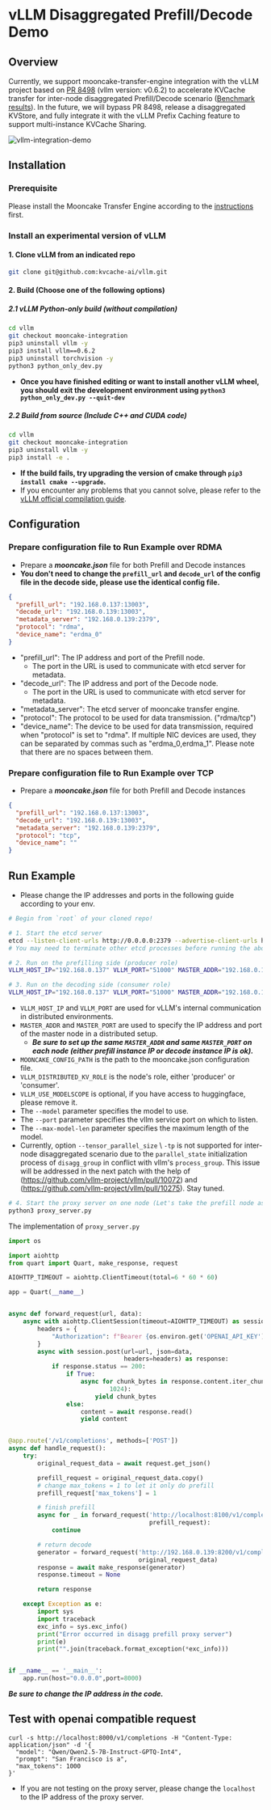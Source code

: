 # vLLM Disaggregated Prefill/Decode Demo

## Overview
Currently, we support mooncake-transfer-engine integration with the vLLM project based on [PR 8498](https://github.com/vllm-project/vllm/pull/8498) (vllm version: v0.6.2) to accelerate KVCache transfer for inter-node disaggregated Prefill/Decode scenario ([Benchmark results](vllm-benchmark-results.md)). In the future, we will bypass PR 8498, release a disaggregated KVStore, and fully integrate it with the vLLM Prefix Caching feature to support multi-instance KVCache Sharing.

![vllm-integration-demo](../../image/vllm-integration-demo.gif)

## Installation
### Prerequisite
Please install the Mooncake Transfer Engine according to the [instructions](build.md) first.

### Install an experimental version of vLLM
#### 1. Clone vLLM from an indicated repo
```bash
git clone git@github.com:kvcache-ai/vllm.git
```
#### 2. Build (Choose one of the following options)
##### 2.1 vLLM Python-only build (without compilation)
```bash
cd vllm
git checkout mooncake-integration
pip3 uninstall vllm -y
pip3 install vllm==0.6.2
pip3 uninstall torchvision -y
python3 python_only_dev.py
```
 - **Once you have finished editing or want to install another vLLM wheel, you should exit the development environment using `python3 python_only_dev.py --quit-dev`**

##### 2.2 Build from source (Include C++ and CUDA code)
```bash
cd vllm
git checkout mooncake-integration
pip3 uninstall vllm -y
pip3 install -e .
```
 - **If the build fails, try upgrading the version of cmake through `pip3 install cmake --upgrade`.**
 - If you encounter any problems that you cannot solve, please refer to the [vLLM official compilation guide](https://docs.vllm.ai/en/v0.6.4.post1/getting_started/installation.html#install-the-latest-code).

## Configuration
### Prepare configuration file to Run Example over RDMA

- Prepare a _**mooncake.json**_ file for both Prefill and Decode instances
- **You don't need to change the `prefill_url` and `decode_url` of the config file in the decode side, please use the identical config file.**

```json
{
  "prefill_url": "192.168.0.137:13003",
  "decode_url": "192.168.0.139:13003",
  "metadata_server": "192.168.0.139:2379",
  "protocol": "rdma",
  "device_name": "erdma_0"
}
```
- "prefill_url": The IP address and port of the Prefill node.
  - The port in the URL is used to communicate with etcd server for metadata.
- "decode_url": The IP address and port of the Decode node.
  - The port in the URL is used to communicate with etcd server for metadata.
- "metadata_server": The etcd server of mooncake transfer engine.
- "protocol": The protocol to be used for data transmission. ("rdma/tcp")
- "device_name": The device to be used for data transmission, required when "protocol" is set to "rdma". If multiple NIC devices are used, they can be separated by commas such as "erdma_0,erdma_1". Please note that there are no spaces between them.


### Prepare configuration file to Run Example over TCP

- Prepare a _**mooncake.json**_ file for both Prefill and Decode instances
```json
{
  "prefill_url": "192.168.0.137:13003",
  "decode_url": "192.168.0.139:13003",
  "metadata_server": "192.168.0.139:2379",
  "protocol": "tcp",
  "device_name": ""
}
```


## Run Example
 - Please change the IP addresses and ports in the following guide according to your env.
```bash
# Begin from `root` of your cloned repo!

# 1. Start the etcd server
etcd --listen-client-urls http://0.0.0.0:2379 --advertise-client-urls http://localhost:2379
# You may need to terminate other etcd processes before running the above command

# 2. Run on the prefilling side (producer role)
VLLM_HOST_IP="192.168.0.137" VLLM_PORT="51000" MASTER_ADDR="192.168.0.137" MASTER_PORT="54324" MOONCAKE_CONFIG_PATH=./mooncake.json VLLM_DISTRIBUTED_KV_ROLE=producer VLLM_USE_MODELSCOPE=True python3 -m vllm.entrypoints.openai.api_server --model Qwen/Qwen2.5-7B-Instruct-GPTQ-Int4 --port 8100 --max-model-len 10000 --gpu-memory-utilization 0.95

# 3. Run on the decoding side (consumer role)
VLLM_HOST_IP="192.168.0.137" VLLM_PORT="51000" MASTER_ADDR="192.168.0.137" MASTER_PORT="54324" MOONCAKE_CONFIG_PATH=./mooncake.json VLLM_DISTRIBUTED_KV_ROLE=consumer VLLM_USE_MODELSCOPE=True python3 -m vllm.entrypoints.openai.api_server --model Qwen/Qwen2.5-7B-Instruct-GPTQ-Int4 --port 8200 --max-model-len 10000 --gpu-memory-utilization 0.95
```

- `VLLM_HOST_IP` and `VLLM_PORT` are used for vLLM's internal communication in distributed environments.
- `MASTER_ADDR` and `MASTER_PORT` are used to specify the IP address and port of the master node in a distributed setup.
  - **_Be sure to set up the same `MASTER_ADDR` and same `MASTER_PORT` on each node (either prefill instance IP or decode instance IP is ok)._**
- `MOONCAKE_CONFIG_PATH` is the path to the mooncake.json configuration file.
- `VLLM_DISTRIBUTED_KV_ROLE` is the node's role, either 'producer' or 'consumer'.
- `VLLM_USE_MODELSCOPE` is optional, if you have access to huggingface, please remove it.
- The `--model` parameter specifies the model to use.
- The `--port` parameter specifies the vllm service port on which to listen.
- The `--max-model-len` parameter specifies the maximum length of the model.
- Currently, option `--tensor_parallel_size` \ `-tp` is not supported for inter-node disaggregated scenario due to the `parallel_state` initialization process of `disagg_group` in conflict with vllm's `process_group`. This issue will be addressed in the next patch with the help of (https://github.com/vllm-project/vllm/pull/10072) and (https://github.com/vllm-project/vllm/pull/10275). Stay tuned.
```bash
# 4. Start the proxy server on one node (Let's take the prefill node as an example)
python3 proxy_server.py
```
The implementation of `proxy_server.py`
```python
import os

import aiohttp
from quart import Quart, make_response, request

AIOHTTP_TIMEOUT = aiohttp.ClientTimeout(total=6 * 60 * 60)

app = Quart(__name__)


async def forward_request(url, data):
    async with aiohttp.ClientSession(timeout=AIOHTTP_TIMEOUT) as session:
        headers = {
            "Authorization": f"Bearer {os.environ.get('OPENAI_API_KEY')}"
        }
        async with session.post(url=url, json=data,
                                headers=headers) as response:
            if response.status == 200:
                if True:
                    async for chunk_bytes in response.content.iter_chunked(
                            1024):
                        yield chunk_bytes
                else:
                    content = await response.read()
                    yield content


@app.route('/v1/completions', methods=['POST'])
async def handle_request():
    try:
        original_request_data = await request.get_json()

        prefill_request = original_request_data.copy()
        # change max_tokens = 1 to let it only do prefill
        prefill_request['max_tokens'] = 1

        # finish prefill
        async for _ in forward_request('http://localhost:8100/v1/completions',
                                       prefill_request):
            continue

        # return decode
        generator = forward_request('http://192.168.0.139:8200/v1/completions', # Be sure to change the IP address for your machine
                                    original_request_data)
        response = await make_response(generator)
        response.timeout = None

        return response

    except Exception as e:
        import sys
        import traceback
        exc_info = sys.exc_info()
        print("Error occurred in disagg prefill proxy server")
        print(e)
        print("".join(traceback.format_exception(*exc_info)))


if __name__ == '__main__':
    app.run(host="0.0.0.0",port=8000)
```

**_Be sure to change the IP address in the code._**


## Test with openai compatible request
```
curl -s http://localhost:8000/v1/completions -H "Content-Type: application/json" -d '{
  "model": "Qwen/Qwen2.5-7B-Instruct-GPTQ-Int4",
  "prompt": "San Francisco is a",
  "max_tokens": 1000
}'
```
- If you are not testing on the proxy server, please change the `localhost` to the IP address of the proxy server.
